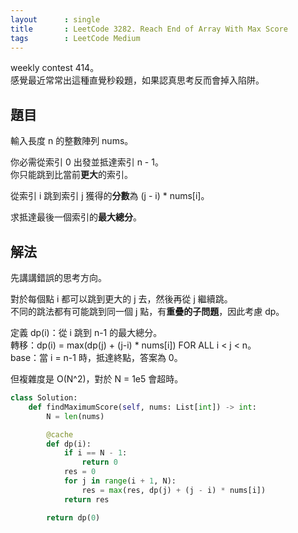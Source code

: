 ```yaml
---
layout      : single
title       : LeetCode 3282. Reach End of Array With Max Score
tags        : LeetCode Medium
---
```

weekly contest 414。  
感覺最近常常出這種直覺秒殺題，如果認真思考反而會掉入陷阱。  

## 題目

輸入長度 n 的整數陣列 nums。  

你必需從索引 0 出發並抵達索引 n - 1。  
你只能跳到比當前**更大**的索引。  

從索引 i 跳到索引 j 獲得的**分數**為 (j - i) \* nums[i]。  

求抵達最後一個索引的**最大總分**。  

## 解法

先講講錯誤的思考方向。  

對於每個點 i 都可以跳到更大的 j 去，然後再從 j 繼續跳。  
不同的跳法都有可能跳到同一個 j 點，有**重疊的子問題**，因此考慮 dp。  

定義 dp(i)：從 i 跳到 n-1 的最大總分。  
轉移：dp(i) = max(dp(j) + (j-i) \* nums[i]) FOR ALL i < j < n。  
base：當 i = n-1 時，抵達終點，答案為 0。  

但複雜度是 O(N^2)，對於 N = 1e5 會超時。  

```python
class Solution:
    def findMaximumScore(self, nums: List[int]) -> int:
        N = len(nums)

        @cache
        def dp(i):
            if i == N - 1:
                return 0
            res = 0
            for j in range(i + 1, N):
                res = max(res, dp(j) + (j - i) * nums[i])
            return res

        return dp(0)
```
